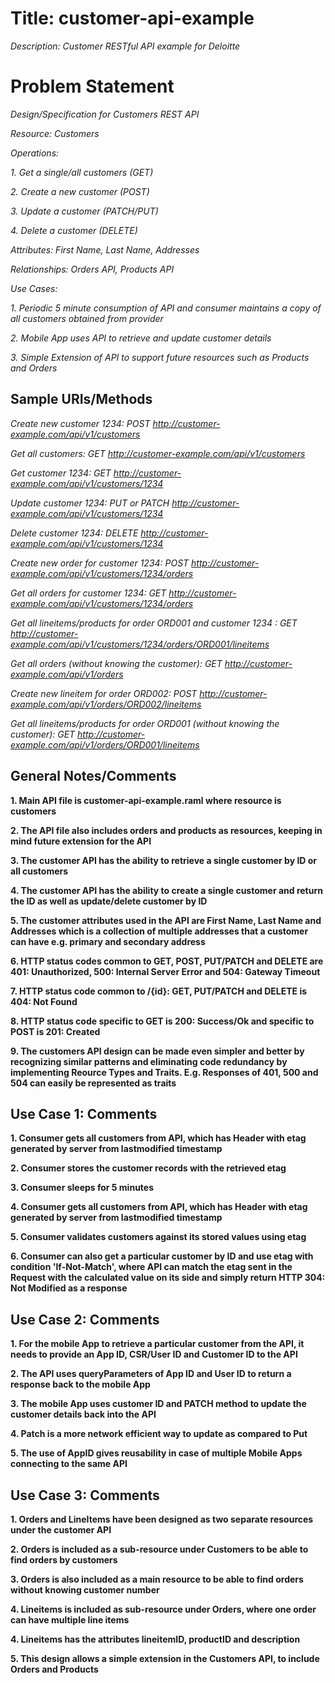 # Title: customer-api-example
*Description: Customer RESTful API example for Deloitte*

# Problem Statement

*Design/Specification for Customers REST API*

*Resource: Customers*

*Operations:* 

*1. Get a single/all customers (GET)*

*2. Create a new customer (POST)*

*3. Update a customer (PATCH/PUT)* 

*4. Delete a customer (DELETE)*

*Attributes: First Name, Last Name, Addresses*

*Relationships: Orders API, Products API*

*Use Cases:*

*1. Periodic 5 minute consumption of API and consumer maintains a copy of all customers obtained from provider*

*2. Mobile App uses API to retrieve and update customer details*

*3. Simple Extension of API to support future resources such as Products and Orders*

## Sample URIs/Methods

*Create new customer 1234: POST http://customer-example.com/api/v1/customers*

*Get all customers: GET http://customer-example.com/api/v1/customers*

*Get customer 1234: GET http://customer-example.com/api/v1/customers/1234*

*Update customer 1234: PUT or PATCH http://customer-example.com/api/v1/customers/1234*

*Delete customer 1234: DELETE http://customer-example.com/api/v1/customers/1234*

*Create new order for customer 1234: POST http://customer-example.com/api/v1/customers/1234/orders*

*Get all orders for customer 1234: GET http://customer-example.com/api/v1/customers/1234/orders*

*Get all lineitems/products for order ORD001 and customer 1234 : GET http://customer-example.com/api/v1/customers/1234/orders/ORD001/lineitems*

*Get all orders (without knowing the customer): GET http://customer-example.com/api/v1/orders*

*Create new lineitem for order ORD002: POST http://customer-example.com/api/v1/orders/ORD002/lineitems*

*Get all lineitems/products for order ORD001 (without knowing the customer): GET http://customer-example.com/api/v1/orders/ORD001/lineitems*

## General Notes/Comments

**1. Main API file is customer-api-example.raml where resource is customers**

**2. The API file also includes orders and products as resources, keeping in mind future extension for the API**

**3. The customer API has the ability to retrieve a single customer by ID or all customers**

**4. The customer API has the ability to create a single customer and return the ID as well as update/delete customer by ID**

**5. The customer attributes used in the API are First Name, Last Name and Addresses which is a collection of multiple addresses that a customer can have e.g. primary and secondary address**

**6. HTTP status codes common to GET, POST, PUT/PATCH and DELETE are 401: Unauthorized, 500: Internal Server Error and 504: Gateway Timeout**

**7. HTTP status code common to /{id}: GET, PUT/PATCH and DELETE is 404: Not Found**

**8. HTTP status code specific to GET is 200: Success/Ok and specific to POST is 201: Created**

**9. The customers API design can be made even simpler and better by recognizing similar patterns and eliminating code redundancy by implementing Reource Types and Traits. E.g. Responses of 401, 500 and 504 can easily be represented as traits**

## Use Case 1: Comments

**1. Consumer gets all customers from API, which has Header with etag generated by server from lastmodified timestamp**

**2. Consumer stores the customer records with the retrieved etag**

**3. Consumer sleeps for 5 minutes**

**4. Consumer gets all customers from API, which has Header with etag generated by server from lastmodified timestamp**

**5. Consumer validates customers against its stored values using etag**

**6. Consumer can also get a particular customer by ID and use etag with condition 'If-Not-Match', where API can match the etag sent in the Request with the calculated value on its side and simply return HTTP 304: Not Modified as a response**

## Use Case 2: Comments

**1. For the mobile App to retrieve a particular customer from the API, it needs to provide an App ID, CSR/User ID and Customer ID to the API**

**2. The API uses queryParameters of App ID and User ID to return a response back to the mobile App**

**3. The mobile App uses customer ID and PATCH method to update the customer details back into the API**

**4. Patch is a more network efficient way to update as compared to Put**

**5. The use of AppID gives reusability in case of multiple Mobile Apps connecting to the same API**

## Use Case 3: Comments

**1. Orders and LineItems have been designed as two separate resources under the customer API**

**2. Orders is included as a sub-resource under Customers to be able to find orders by customers**

**3. Orders is also included as a main resource to be able to find orders without knowing customer number**

**4. Lineitems is included as sub-resource under Orders, where one order can have multiple line items**

**4. Lineitems has the attributes lineitemID, productID and description**

**5. This design allows a simple extension in the Customers API, to include Orders and Products**


